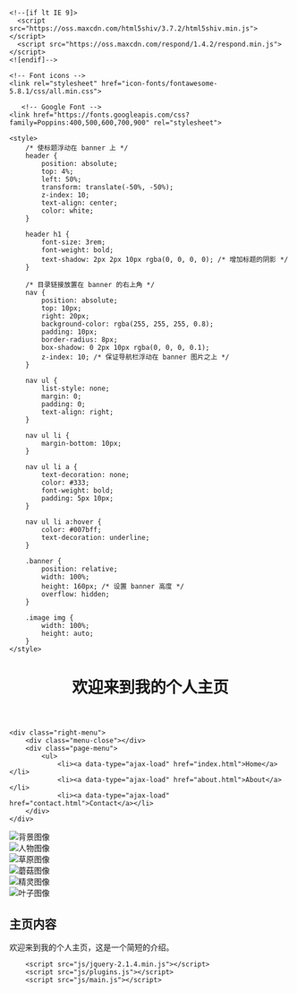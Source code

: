 <!DOCTYPE html>
<html lang="zh-CN">
<head>
    <meta charset="UTF-8">
    <meta name="viewport" content="width=device-width, initial-scale=1.0">
    <title>个人主页</title>
    <link rel="stylesheet" href="/src/demo/bootstrap-5.3.3-dist/css/bootstrap.min.css">
    <!-- 自定义样式文件 -->
    <link rel="stylesheet" href="css/style.css">
    <link rel="stylesheet" href="bili.css">
        <!-- Stylesheets -->
    <link rel="stylesheet" href="help.css">

  	<!--[if lt IE 9]>
  	  <script src="https://oss.maxcdn.com/html5shiv/3.7.2/html5shiv.min.js"></script>
  	  <script src="https://oss.maxcdn.com/respond/1.4.2/respond.min.js"></script>
  	<![endif]--> 

	<!-- Font icons --> 
    <link rel="stylesheet" href="icon-fonts/fontawesome-5.8.1/css/all.min.css">

	   <!-- Google Font -->
    <link href="https://fonts.googleapis.com/css?family=Poppins:400,500,600,700,900" rel="stylesheet">

    <style>
        /* 使标题浮动在 banner 上 */
        header {
            position: absolute;
            top: 4%;
            left: 50%;
            transform: translate(-50%, -50%);
            z-index: 10;
            text-align: center;
            color: white;
        }

        header h1 {
            font-size: 3rem;
            font-weight: bold;
            text-shadow: 2px 2px 10px rgba(0, 0, 0, 0); /* 增加标题的阴影 */
        }

        /* 目录链接放置在 banner 的右上角 */
        nav {
            position: absolute;
            top: 10px;
            right: 20px;
            background-color: rgba(255, 255, 255, 0.8);
            padding: 10px;
            border-radius: 8px;
            box-shadow: 0 2px 10px rgba(0, 0, 0, 0.1);
            z-index: 10; /* 保证导航栏浮动在 banner 图片之上 */
        }

        nav ul {
            list-style: none;
            margin: 0;
            padding: 0;
            text-align: right;
        }

        nav ul li {
            margin-bottom: 10px;
        }

        nav ul li a {
            text-decoration: none;
            color: #333;
            font-weight: bold;
            padding: 5px 10px;
        }

        nav ul li a:hover {
            color: #007bff;
            text-decoration: underline;
        }

        .banner {
            position: relative;
            width: 100%;
            height: 160px; /* 设置 banner 高度 */
            overflow: hidden;
        }

        .image img {
            width: 100%;
            height: auto;
        }
    </style>
</head>
<body>

<header>
    <h1>欢迎来到我的个人主页</h1>
    <!-- Menu -->
		<div class="menu">
			<span></span>
			<span></span>
		</div>
</header>

<!-- 右上角的导航目录，浮动在 banner 上 -->
	<div class="right-menu">
		<div class="menu-close"></div>
		<div class="page-menu">
			<ul>
				<li><a data-type="ajax-load" href="index.html">Home</a></li>
				<li><a data-type="ajax-load" href="about.html">About</a></li>
				<li><a data-type="ajax-load" href="contact.html">Contact</a></li>
		</div>
	</div>
		

<div class="banner">
    <div class="image"><img src="./css/images/bg.png" alt="背景图像"></div>
    <div class="image"><img src="./css/images/girl1.png" alt="人物图像"></div>
    <div class="image"><img src="./css/images/grassland.png" alt="草原图像"></div>
    <div class="image"><img src="./css/images/mushroom.png" alt="蘑菇图像"></div>
    <div class="image"><img src="./css/images/spirit.png" alt="精灵图像"></div>
    <div class="image"><img src="./css/images/leaf.png" alt="叶子图像"></div>
</div>

<script>
    let x = 0;
    let x_new = 0;
    let x_offset = 0;

    let banner = document.querySelector('.banner');
    let images = document.querySelectorAll('.image');

    let window_width = document.documentElement.clientWidth;
    let step = window_width / 2 / 5;

    let data_images = [
        { x: 0, b: 4 },
        { x: 0, b: 0 },
        { x: 0, b: 1 },
        { x: 0, b: 4 },
        { x: 0, b: 5 },
        { x: 0, b: 6 },
    ]

    let init = () => {
        for (const key in images) {
            if (images.hasOwnProperty(key)) {
                const element = images[key];
                const element_data = data_images[key];
                element.children[0].style = 'transition: .2s linear; transform: translate(' + element_data.x + 'px); filter: blur(' + element_data.b + 'px);';
            }
        }
    }

    banner.addEventListener('mouseover', (e) => {
        x = e.clientX;
    });

    banner.addEventListener("mousemove", (e) => {
        x_new = e.clientX;
        x_offset = x - x_new;
        for (const key in images) {
            if (images.hasOwnProperty(key)) {
                let level = (6 - parseInt(key)) * 10;
                const element = images[key];
                const element_data = data_images[key];
                let b_new = Math.abs(element_data.b + (x_offset / step));
                let l_new = 0 - (x_offset / level);
                element.children[0].style = 'transform: translate(' + l_new + 'px); filter: blur(' + b_new + 'px);';
            }
        }
    });

    banner.addEventListener("mouseout", (e) => {
        init();
    });

    blink_index = 0;
    timeout = 4000;
    let blink = () => {
        if (blink_index == 4) {
            blink_index = 1;
            timeout = 4000;
        } else {
            blink_index += 1;
            timeout = 30;
        }

        images[1].children[0].src = './css/images/girl' + blink_index + '.png';
        setTimeout(() => {
            blink();
        }, timeout);
    }

    window.onload = () => {
        init();
        blink();
    }
</script>

<div class="container mt-5">
    <h2>主页内容</h2>
    <p>欢迎来到我的个人主页，这是一个简短的介绍。</p>
</div>

        <script src="js/jquery-2.1.4.min.js"></script>
		<script src="js/plugins.js"></script>
		<script src="js/main.js"></script>
</body>
</html>
